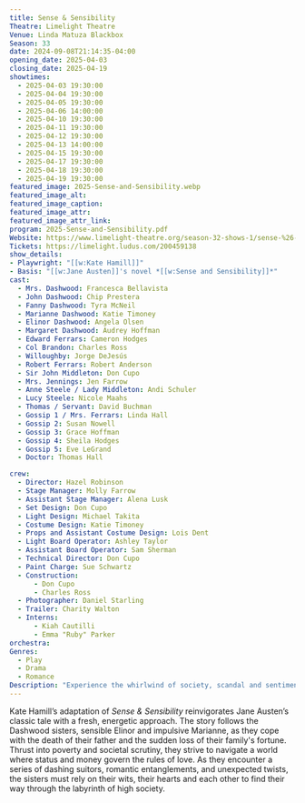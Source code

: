 ```yaml
---
title: Sense & Sensibility
Theatre: Limelight Theatre
Venue: Linda Matuza Blackbox
Season: 33
date: 2024-09-08T21:14:35-04:00
opening_date: 2025-04-03
closing_date: 2025-04-19
showtimes:
  - 2025-04-03 19:30:00
  - 2025-04-04 19:30:00
  - 2025-04-05 19:30:00
  - 2025-04-06 14:00:00
  - 2025-04-10 19:30:00
  - 2025-04-11 19:30:00
  - 2025-04-12 19:30:00
  - 2025-04-13 14:00:00
  - 2025-04-15 19:30:00
  - 2025-04-17 19:30:00
  - 2025-04-18 19:30:00
  - 2025-04-19 19:30:00
featured_image: 2025-Sense-and-Sensibility.webp
featured_image_alt: 
featured_image_caption: 
featured_image_attr: 
featured_image_attr_link: 
program: 2025-Sense-and-Sensibility.pdf
Website: https://www.limelight-theatre.org/season-32-shows-1/sense-%26-sensibility
Tickets: https://limelight.ludus.com/200459138
show_details: 
- Playwright: "[[w:Kate Hamill]]"
- Basis: "[[w:Jane Austen]]'s novel *[[w:Sense and Sensibility]]*"
cast:
  - Mrs. Dashwood: Francesca Bellavista
  - John Dashwood: Chip Prestera
  - Fanny Dashwood: Tyra McNeil
  - Marianne Dashwood: Katie Timoney
  - Elinor Dashwood: Angela Olsen
  - Margaret Dashwood: Audrey Hoffman
  - Edward Ferrars: Cameron Hodges
  - Col Brandon: Charles Ross
  - Willoughby: Jorge DeJesús
  - Robert Ferrars: Robert Anderson
  - Sir John Middleton: Don Cupo
  - Mrs. Jennings: Jen Farrow
  - Anne Steele / Lady Middleton: Andi Schuler
  - Lucy Steele: Nicole Maahs
  - Thomas / Servant: David Buchman
  - Gossip 1 / Mrs. Ferrars: Linda Hall
  - Gossip 2: Susan Nowell
  - Gossip 3: Grace Hoffman
  - Gossip 4: Sheila Hodges
  - Gossip 5: Eve LeGrand
  - Doctor: Thomas Hall

crew:
  - Director: Hazel Robinson
  - Stage Manager: Molly Farrow
  - Assistant Stage Manager: Alena Lusk
  - Set Design: Don Cupo
  - Light Design: Michael Takita
  - Costume Design: Katie Timoney
  - Props and Assistant Costume Design: Lois Dent
  - Light Board Operator: Ashley Taylor
  - Assistant Board Operator: Sam Sherman
  - Technical Director: Don Cupo
  - Paint Charge: Sue Schwartz
  - Construction:
      - Don Cupo
      - Charles Ross
  - Photographer: Daniel Starling
  - Trailer: Charity Walton
  - Interns:
      - Kiah Cautilli
      - Emma "Ruby" Parker
orchestra:
Genres:
  - Play
  - Drama
  - Romance
Description: "Experience the whirlwind of society, scandal and sentiment in this dynamic adaptation of Jane Austen's novel about two sisters navigating love and loss."
---
```

Kate Hamill’s adaptation of *Sense & Sensibility* reinvigorates Jane Austen’s classic tale with a fresh, energetic approach. The story follows the Dashwood sisters, sensible Elinor and impulsive Marianne, as they cope with the death of their father and the sudden loss of their family's fortune. Thrust into poverty and societal scrutiny, they strive to navigate a world where status and money govern the rules of love. As they encounter a series of dashing suitors, romantic entanglements, and unexpected twists, the sisters must rely on their wits, their hearts and each other to find their way through the labyrinth of high society.